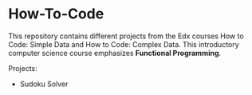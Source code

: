 <h1>How-To-Code</h1>

<p>This repository contains different projects from the Edx courses How to Code: Simple Data and How to Code: Complex Data.
   This introductory computer science course emphasizes <b>Functional Programming</b>.</p>
<p>Projects:</p>
<ul>
    <li>Sudoku Solver</li>
</ul>

